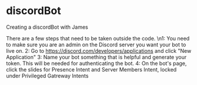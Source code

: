 # discordBot
Creating a discordBot with James

There are a few steps that need to be taken outside the code.
\n1: You need to make sure you are an admin on the Discord server you want your bot to live on.
2: Go to https://discord.com/developers/applications and click "New Application"
3: Name your bot something that is helpful and generate your token.  This will be needed for authenticating the bot.
4: On the bot's page, click the slides for Presence Intent and Server Members Intent, locked under Privileged Gatreway Intents
